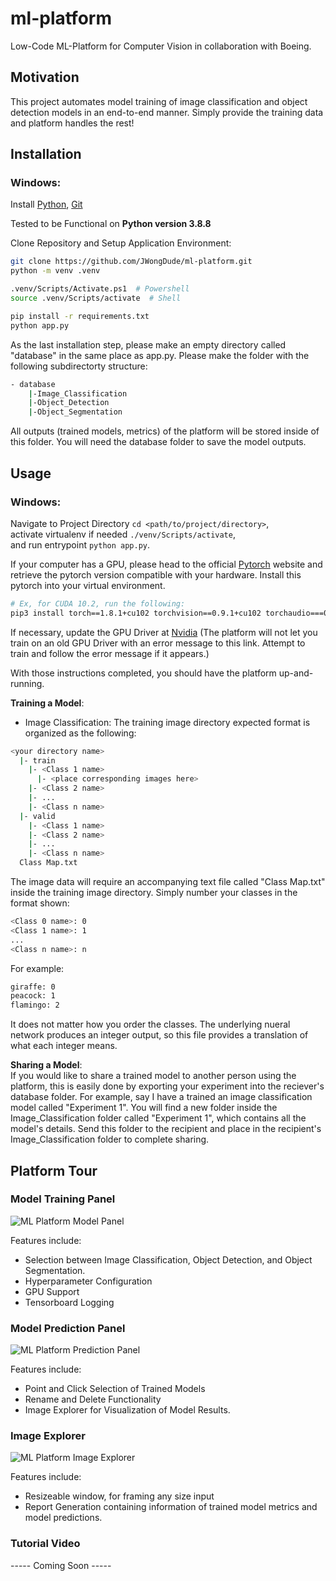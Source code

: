 # ml-platform 
Low-Code ML-Platform for Computer Vision in collaboration with Boeing.  

## Motivation 
This project automates model training of image classification and object detection models in an end-to-end manner. Simply provide the training data and platform handles the rest!

## Installation 
### Windows: 
Install [Python](https://www.python.org/downloads/), [Git](https://git-scm.com/downloads) 

Tested to be Functional on **Python version 3.8.8**

Clone Repository and Setup Application Environment: 
```bash
git clone https://github.com/JWongDude/ml-platform.git
python -m venv .venv

.venv/Scripts/Activate.ps1  # Powershell 
source .venv/Scripts/activate  # Shell

pip install -r requirements.txt
python app.py 
```

As the last installation step, please make an empty directory called "database" in the same place as app.py. Please make the folder with the following subdirectorty structure: 

```bash
- database
    |-Image_Classification
    |-Object_Detection
    |-Object_Segmentation
```
All outputs (trained models, metrics) of the platform will be stored inside of this folder. You will need the database folder to save the model outputs. 

## Usage
### Windows:
Navigate to Project Directory `cd <path/to/project/directory>`, <br>
activate virtualenv if needed `./venv/Scripts/activate`, <br>
and run entrypoint `python app.py`.<br>

If your computer has a GPU, please head to the official [Pytorch](https://pytorch.org/get-started/locally/) website and retrieve the pytorch version compatible with your hardware. Install this pytorch into your virtual environment.

```bash 
# Ex, for CUDA 10.2, run the following: 
pip3 install torch==1.8.1+cu102 torchvision==0.9.1+cu102 torchaudio===0.8.1 -f https://download.pytorch.org/whl/torch_stable.html

```
If necessary, update the GPU Driver at [Nvidia](https://www.nvidia.com/Download/index.aspx)
(The platform will not let you train on an old GPU Driver with an error message to this link.
Attempt to train and follow the error message if it appears.) 

With those instructions completed, you should have the platform up-and-running. 

**Training a Model**: <br>
- Image Classification: 
The training image directory expected format is organized as the following:
```bash
<your directory name>
  |- train
    |- <Class 1 name>
      |- <place corresponding images here>
    |- <Class 2 name>
    |- ...
    |- <Class n name>
  |- valid
    |- <Class 1 name>
    |- <Class 2 name>
    |- ...
    |- <Class n name>
  Class Map.txt
```
The image data will require an accompanying text file called "Class Map.txt" inside the training image directory. Simply number your classes in the format shown: <br>
```bash
<Class 0 name>: 0
<Class 1 name>: 1
...
<Class n name>: n
```
For example: 
```bash
giraffe: 0
peacock: 1
flamingo: 2
```
It does not matter how you order the classes. The underlying nueral network produces an integer output, so this file provides a translation of what each integer means. 

**Sharing a Model**: <br>
If you would like to share a trained model to another person using the platform, this is easily done by exporting your experiment into the reciever's database folder. For example, 
say I have a trained an image classification model called "Experiment 1". You will find a new folder inside the Image_Classification folder called "Experiment 1", which contains all the model's details. Send this folder to the recipient and place in the recipient's Image_Classification folder to complete sharing. 

## Platform Tour
### Model Training Panel 
![ML Platform Model Panel](https://user-images.githubusercontent.com/54962990/118059403-511e7d00-b345-11eb-9fe5-468c96373097.PNG)

Features include: 
- Selection between Image Classification, Object Detection, and Object Segmentation. 
- Hyperparameter Configuration
- GPU Support 
- Tensorboard Logging 

### Model Prediction Panel 
![ML Platform Prediction Panel](https://user-images.githubusercontent.com/54962990/118061178-4665e700-b349-11eb-933f-aae6b5f65e58.PNG)

Features include:
- Point and Click Selection of Trained Models
- Rename and Delete Functionality
- Image Explorer for Visualization of Model Results.

### Image Explorer
![ML Platform Image Explorer](https://user-images.githubusercontent.com/54962990/118059503-888d2980-b345-11eb-98ea-5f52827fead5.PNG)

Features include: 
- Resizeable window, for framing any size input
- Report Generation containing information of trained model metrics and model predictions. 

### Tutorial Video
 ----- Coming Soon -----